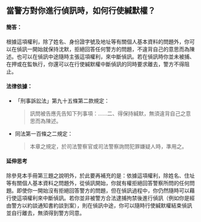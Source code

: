 ## 當警方對你進行偵訊時，如何行使緘默權？

#### 簡答：

根據這項權利，除了姓名、身份證字號及地址等有關個人基本資料的問題外，你可以在偵訊一開始就保持沈默，拒絕回答任何警方的問題，不違背自己的意思而為陳述。也可以在偵訊中途隨時主張這項權利，來中斷偵訊。若在偵訊時你並未被捕、在押或在監執行，你還可以在行使緘默權中斷偵訊的同時要求離去，警方不得阻止。

#### 法律依據：

* 「刑事訴訟法」第九十五條第二款規定：

   > 訊問被告應先告知下列事項：……二、得保持緘默，無須違背自己之意思而為陳述。

* 同法第一百條之二規定：

   > 本章之規定，於司法警察官或司法警察詢問犯罪嫌疑人時，準用之。


#### 延伸思考

除參見本手冊第三題之說明外，於此要再補充的是：依據這項權利，除姓名、住址等有關個人基本資料之問題外，從偵訊開始，你就有權拒絕回答警察所問的任何問題。即使你一開始沒有拒絕回答警方的問題，但在偵訊過程中，你仍然隨時可以藉行使這項權利來中斷偵訊。若你並非被警方合法逮捕拘禁後進行偵訊（例如你是經由警方以約談通知書約談到案），則在偵訊中途，你可以隨時行使緘默權結束偵訊並自行離去，無須得到警方同意。

